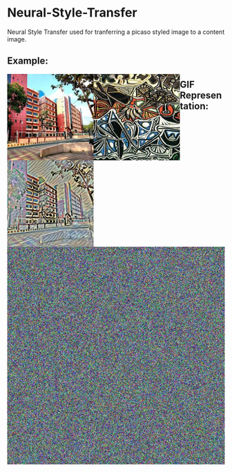 # Neural-Style-Transfer
Neural Style Transfer used for tranferring a picaso styled image to a content image.


## Example:
<img align="left" width="200" height="200" src='./data/contents/cimg.jpg'>
<img align="left" width="200" height="200" src='./data/styles/simg.jpg'>
<img align="left" width="200" height="200" src='./data/sample12.jpg'>



## GIF Representation:
![alt text](./data/sample.gif "gif representation")
